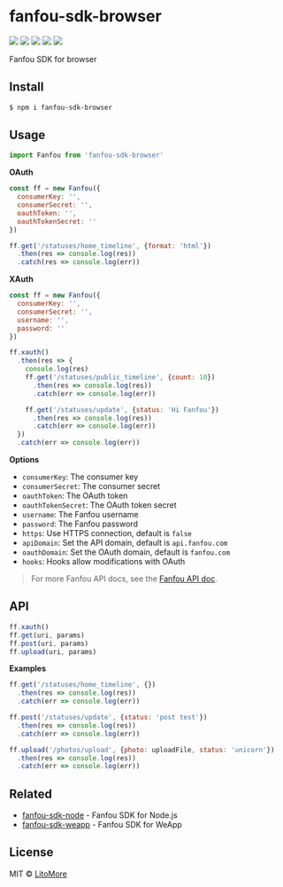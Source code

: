 # fanfou-sdk-browser

[![](https://badges.greenkeeper.io/LitoMore/fanfou-sdk-browser.svg)](https://greenkeeper.io/)
[![](https://img.shields.io/travis/LitoMore/fanfou-sdk-browser/master.svg)](https://travis-ci.org/LitoMore/fanfou-sdk-browser)
[![](https://img.shields.io/npm/v/fanfou-sdk-browser.svg)](https://www.npmjs.com/package/fanfou-sdk-browser)
[![](https://img.shields.io/npm/l/fanfou-sdk-browser.svg)](https://github.com/LitoMore/fanfou-sdk-browser/blob/master/LICENSE)
[![](https://img.shields.io/badge/code_style-XO-5ed9c7.svg)](https://github.com/xojs/xo)

Fanfou SDK for browser

## Install

```bash
$ npm i fanfou-sdk-browser
```

## Usage

```javascript
import Fanfou from 'fanfou-sdk-browser'
```

**OAuth**

```javascript
const ff = new Fanfou({
  consumerKey: '',
  consumerSecret: '',
  oauthToken: '',
  oauthTokenSecret: ''
})

ff.get('/statuses/home_timeline', {format: 'html'})
  .then(res => console.log(res))
  .catch(res => console.log(err))
```

**XAuth**

```javascript
const ff = new Fanfou({
  consumerKey: '',
  consumerSecret: '',
  username: '',
  password: ''
})

ff.xauth()
  .then(res => {
    console.log(res)
    ff.get('/statuses/public_timeline', {count: 10})
      .then(res => console.log(res))
      .catch(err => console.log(err))

    ff.get('/statuses/update', {status: 'Hi Fanfou'})
      .then(res => console.log(res))
      .catch(err => console.log(err))
  })
  .catch(err => console.log(err))
```

**Options**

- `consumerKey`: The consumer key
- `consumerSecret`: The consumer secret
- `oauthToken`: The OAuth token
- `oauthTokenSecret`: The OAuth token secret
- `username`: The Fanfou username
- `password`: The Fanfou password
- `https`: Use HTTPS connection, default is `false`
- `apiDomain`: Set the API domain, default is `api.fanfou.com`
- `oauthDomain`: Set the OAuth domain, default is `fanfou.com`
- `hooks`: Hooks allow modifications with OAuth

> For more Fanfou API docs, see the [Fanfou API doc](https://github.com/FanfouAPI/FanFouAPIDoc/wiki).

## API

```javascript
ff.xauth()
ff.get(uri, params)
ff.post(uri, params)
ff.upload(uri, params)
```

**Examples**

```javascript
ff.get('/statuses/home_timeline', {})
  .then(res => console.log(res))
  .catch(err => console.log(err))

ff.post('/statuses/update', {status: 'post test'})
  .then(res => console.log(res))
  .catch(err => console.log(err))

ff.upload('/photos/upload', {photo: uploadFile, status: 'unicorn'})
  .then(res => console.log(res))
  .catch(err => console.log(err))
```

## Related

- [fanfou-sdk-node](https://github.com/LitoMore/fanfou-sdk-node) - Fanfou SDK for Node.js
- [fanfou-sdk-weapp](https://github.com/LitoMore/fanfou-sdk-weapp) - Fanfou SDK for WeApp

## License

MIT © [LitoMore](https://github.com/LitoMore)
